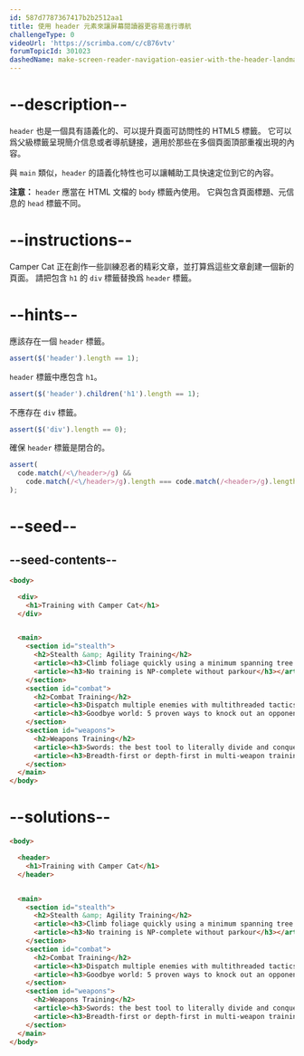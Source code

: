```yaml
---
id: 587d7787367417b2b2512aa1
title: 使用 header 元素來讓屏幕閱讀器更容易進行導航
challengeType: 0
videoUrl: 'https://scrimba.com/c/cB76vtv'
forumTopicId: 301023
dashedName: make-screen-reader-navigation-easier-with-the-header-landmark
---
```


# --description--

`header` 也是一個具有語義化的、可以提升頁面可訪問性的 HTML5 標籤。 它可以爲父級標籤呈現簡介信息或者導航鏈接，適用於那些在多個頁面頂部重複出現的內容。

與 `main` 類似，`header` 的語義化特性也可以讓輔助工具快速定位到它的內容。

**注意：** `header` 應當在 HTML 文檔的 `body` 標籤內使用。 它與包含頁面標題、元信息的 `head` 標籤不同。

# --instructions--

Camper Cat 正在創作一些訓練忍者的精彩文章，並打算爲這些文章創建一個新的頁面。 請把包含 `h1` 的 `div` 標籤替換爲 `header` 標籤。

# --hints--

應該存在一個 `header` 標籤。

```js
assert($('header').length == 1);
```

`header` 標籤中應包含 `h1`。

```js
assert($('header').children('h1').length == 1);
```

不應存在 `div` 標籤。

```js
assert($('div').length == 0);
```

確保 `header` 標籤是閉合的。

```js
assert(
  code.match(/<\/header>/g) &&
    code.match(/<\/header>/g).length === code.match(/<header>/g).length
);
```

# --seed--

## --seed-contents--

```html
<body>

  <div>
    <h1>Training with Camper Cat</h1>
  </div>


  <main>
    <section id="stealth">
      <h2>Stealth &amp; Agility Training</h2>
      <article><h3>Climb foliage quickly using a minimum spanning tree approach</h3></article>
      <article><h3>No training is NP-complete without parkour</h3></article>
    </section>
    <section id="combat">
      <h2>Combat Training</h2>
      <article><h3>Dispatch multiple enemies with multithreaded tactics</h3></article>
      <article><h3>Goodbye world: 5 proven ways to knock out an opponent</h3></article>
    </section>
    <section id="weapons">
      <h2>Weapons Training</h2>
      <article><h3>Swords: the best tool to literally divide and conquer</h3></article>
      <article><h3>Breadth-first or depth-first in multi-weapon training?</h3></article>
    </section>
  </main>
</body>
```

# --solutions--

```html
<body>

  <header>
    <h1>Training with Camper Cat</h1>
  </header>


  <main>
    <section id="stealth">
      <h2>Stealth &amp; Agility Training</h2>
      <article><h3>Climb foliage quickly using a minimum spanning tree approach</h3></article>
      <article><h3>No training is NP-complete without parkour</h3></article>
    </section>
    <section id="combat">
      <h2>Combat Training</h2>
      <article><h3>Dispatch multiple enemies with multithreaded tactics</h3></article>
      <article><h3>Goodbye world: 5 proven ways to knock out an opponent</h3></article>
    </section>
    <section id="weapons">
      <h2>Weapons Training</h2>
      <article><h3>Swords: the best tool to literally divide and conquer</h3></article>
      <article><h3>Breadth-first or depth-first in multi-weapon training?</h3></article>
    </section>
  </main>
</body>
```
